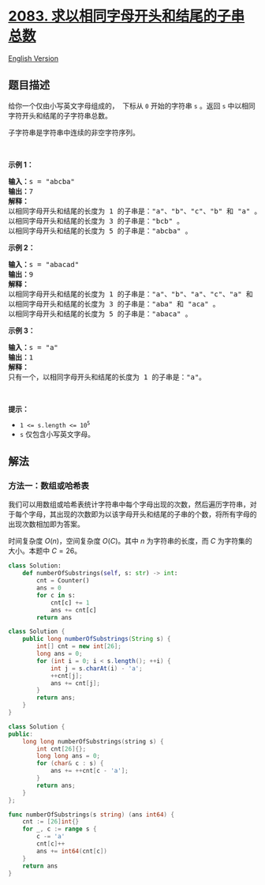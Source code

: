 # [2083. 求以相同字母开头和结尾的子串总数](https://leetcode.cn/problems/substrings-that-begin-and-end-with-the-same-letter)

[English Version](/solution/2000-2099/2083.Substrings%20That%20Begin%20and%20End%20With%20the%20Same%20Letter/README_EN.md)

## 题目描述

<!-- 这里写题目描述 -->

<p>给你一个仅由小写英文字母组成的，&nbsp; 下标从 <code>0</code> 开始的字符串 <code>s</code> 。返回 <code>s</code> 中以相同字符开头和结尾的子字符串总数。</p>

<p>子字符串是字符串中连续的非空字符序列。</p>

<p>&nbsp;</p>

<p><strong>示例 1：</strong></p>

<pre>
<strong>输入：</strong>s = "abcba"
<strong>输出：</strong>7
<strong>解释：</strong>
以相同字母开头和结尾的长度为 1 的子串是："a"、"b"、"c"、"b" 和 "a" 。
以相同字母开头和结尾的长度为 3 的子串是："bcb" 。
以相同字母开头和结尾的长度为 5 的子串是："abcba" 。
</pre>

<p><strong>示例 2：</strong></p>

<pre>
<strong>输入：</strong>s = "abacad"
<strong>输出：</strong>9
<strong>解释：</strong>
以相同字母开头和结尾的长度为 1 的子串是："a"、"b"、"a"、"c"、"a" 和 "d" 。
以相同字母开头和结尾的长度为 3 的子串是："aba" 和 "aca" 。
以相同字母开头和结尾的长度为 5 的子串是："abaca" 。
</pre>

<p><strong>示例 3：</strong></p>

<pre>
<strong>输入：</strong>s = "a"
<strong>输出：</strong>1
<strong>解释：</strong>
只有一个，以相同字母开头和结尾的长度为 1 的子串是："a"。
</pre>

<p>&nbsp;</p>

<p><strong>提示：</strong></p>

<ul>
	<li><code>1 &lt;= s.length &lt;= 10<sup>5</sup></code></li>
	<li><code>s</code> 仅包含小写英文字母。</li>
</ul>

## 解法

### 方法一：数组或哈希表

我们可以用数组或哈希表统计字符串中每个字母出现的次数，然后遍历字符串，对于每个字母，其出现的次数即为以该字母开头和结尾的子串的个数，将所有字母的出现次数相加即为答案。

时间复杂度 $O(n)$，空间复杂度 $O(C)$。其中 $n$ 为字符串的长度，而 $C$ 为字符集的大小。本题中 $C = 26$。

<!-- tabs:start -->

```python
class Solution:
    def numberOfSubstrings(self, s: str) -> int:
        cnt = Counter()
        ans = 0
        for c in s:
            cnt[c] += 1
            ans += cnt[c]
        return ans
```

```java
class Solution {
    public long numberOfSubstrings(String s) {
        int[] cnt = new int[26];
        long ans = 0;
        for (int i = 0; i < s.length(); ++i) {
            int j = s.charAt(i) - 'a';
            ++cnt[j];
            ans += cnt[j];
        }
        return ans;
    }
}
```

```cpp
class Solution {
public:
    long long numberOfSubstrings(string s) {
        int cnt[26]{};
        long long ans = 0;
        for (char& c : s) {
            ans += ++cnt[c - 'a'];
        }
        return ans;
    }
};
```

```go
func numberOfSubstrings(s string) (ans int64) {
	cnt := [26]int{}
	for _, c := range s {
		c -= 'a'
		cnt[c]++
		ans += int64(cnt[c])
	}
	return ans
}
```

<!-- tabs:end -->

<!-- end -->

